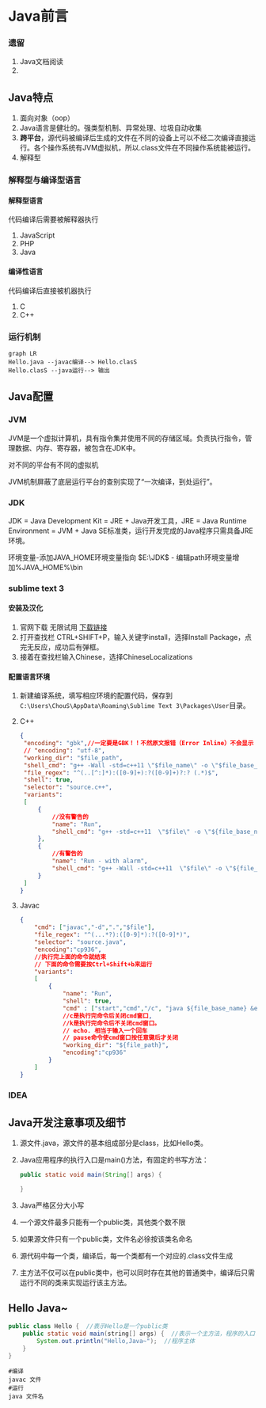 # Java前言

### 遗留

1. Java文档阅读
2. 

## Java特点

1. 面向对象（oop）
2. Java语言是健壮的。强类型机制、异常处理、垃圾自动收集
3. **跨平台**，源代码被编译后生成的文件在不同的设备上可以不经二次编译直接运行。各个操作系统有JVM虚拟机，所以.class文件在不同操作系统能被运行。
4. 解释型

### 解释型与编译型语言

#### 解释型语言

代码编译后需要被解释器执行

1. JavaScript
2. PHP
3. Java

#### 编译性语言

代码编译后直接被机器执行

1. C
2. C++

### 运行机制

```mermaid
graph LR
Hello.java --javac编译--> Hello.clasS
Hello.clasS --java运行--> 输出
```

## Java配置

### JVM

JVM是一个虚拟计算机，具有指令集并使用不同的存储区域。负责执行指令，管理数据、内存、寄存器，被包含在JDK中。

对不同的平台有不同的虚拟机

JVM机制屏蔽了底层运行平台的查别实现了“一次编译，到处运行”。

### JDK

JDK = Java Development Kit = JRE + Java开发工具，JRE = Java Runtime Environment = JVM + Java SE标准类，运行开发完成的Java程序只需具备JRE环境。

环境变量-添加JAVA_HOME环境变量指向 $E:\JDK$ - 编辑path环境变量增加%JAVA_HOME%\bin

### sublime text 3

#### 安装及汉化

1. 官网下载 无限试用 [下载链接](http://www.sublimetext.com/3)
2. 打开查找栏 CTRL+SHIFT+P，输入关键字install，选择Install Package，点完无反应，成功后有弹框。
3. 接着在查找栏输入Chinese，选择ChineseLocalizations

#### 配置语言环境

1. 新建编译系统，填写相应环境的配置代码，保存到`C:\Users\ChouS\AppData\Roaming\Sublime Text 3\Packages\User`目录。

2. C++
   ```json
   {
   	"encoding": "gbk",//一定要是GBK！！不然原文报错（Error Inline）不会显示
   	// "encoding": "utf-8",
   	"working_dir": "$file_path",
   	"shell_cmd": "g++ -Wall -std=c++11 \"$file_name\" -o \"$file_base_name\"",
   	"file_regex": "^(..[^:]*):([0-9]+):?([0-9]+)?:? (.*)$",
   	"shell": true,
   	"selector": "source.c++",
   	"variants": 
   	[
   		{
   			//没有警告的
   			"name": "Run",
   			"shell_cmd": "g++ -std=c++11  \"$file\" -o \"${file_base_name}.exe\" && start cmd /c \"\"${file_path}/${file_base_name}\" &echo / = = = E N D = = = / & pause\""
   		},
   		{
   			//有警告的
   			"name": "Run - with alarm",
   			"shell_cmd": "g++ -Wall -std=c++11  \"$file\" -o \"${file_base_name}.exe\" && start cmd /c \"\"${file_path}/${file_base_name}\" &echo / = = = E N D = = = / & pause\""
   		}
   	]
   }
   
   
   ```

3. Javac

   ```json
   {
       "cmd": ["javac","-d",".","$file"],
       "file_regex": "^(...*?):([0-9]*):?([0-9]*)",
       "selector": "source.java",
       "encoding":"cp936",
       //执行完上面的命令就结束
       // 下面的命令需要按Ctrl+Shift+b来运行
       "variants":
       [
           {
               "name": "Run",
               "shell": true,
               "cmd" : ["start","cmd","/c", "java ${file_base_name} &echo. & pause"],
               //c是执行完命令后关闭cmd窗口,
               //k是执行完命令后不关闭cmd窗口。
               // echo. 相当于输入一个回车
               // pause命令使cmd窗口按任意键后才关闭
               "working_dir": "${file_path}",
               "encoding":"cp936"
           }
       ]
   }
   ```

### IDEA



## Java开发注意事项及细节

1. 源文件.java，源文件的基本组成部分是class，比如Hello类。

2. Java应用程序的执行入口是main()方法，有固定的书写方法：

   ```java
   public static void main(String[] args) {
   
   }
   ```

3. Java严格区分大小写

4. 一个源文件最多只能有一个public类，其他类个数不限

5. 如果源文件只有一个public类，文件名必徐按该类名命名

6. 源代码中每一个类，编译后，每一个类都有一个对应的.class文件生成

7. 主方法不仅可以在public类中，也可以同时存在其他的普通类中，编译后只需运行不同的类来实现运行该主方法。

## Hello Java~

```java
public class Hello {  //表示Hello是一个public类
	public static void main(string[] args) {  //表示一个主方法，程序的入口
		System.out.println("Hello,Java~");  //程序主体
	}
}
```

```shell
#编译
javac 文件
#运行
java 文件名
```

